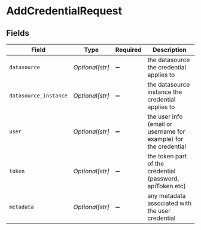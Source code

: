# AddCredentialRequest


## Fields

| Field                                                            | Type                                                             | Required                                                         | Description                                                      |
| ---------------------------------------------------------------- | ---------------------------------------------------------------- | ---------------------------------------------------------------- | ---------------------------------------------------------------- |
| `datasource`                                                     | *Optional[str]*                                                  | :heavy_minus_sign:                                               | the datasource the credential applies to                         |
| `datasource_instance`                                            | *Optional[str]*                                                  | :heavy_minus_sign:                                               | the datasource instance the credential applies to                |
| `user`                                                           | *Optional[str]*                                                  | :heavy_minus_sign:                                               | the user info (email or username for example) for the credential |
| `token`                                                          | *Optional[str]*                                                  | :heavy_minus_sign:                                               | the token part of the credential (password, apiToken etc)        |
| `metadata`                                                       | *Optional[str]*                                                  | :heavy_minus_sign:                                               | any metadata associated with the user credential                 |